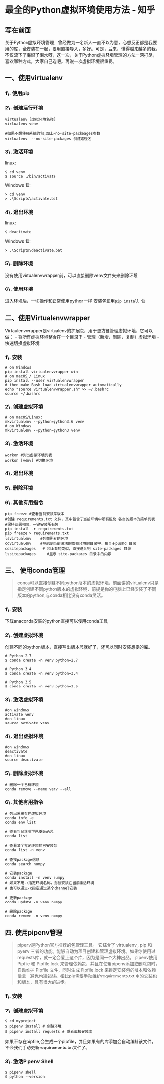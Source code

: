 # 最全的Python虚拟环境使用方法 - 知乎

## 写在前面

关于Python虚拟环境管理，曾经做为一名新人一直不以为意，心想反正都是我要用的库，全安装在一起，要用直接导入，多好。可是，后来，懂得越来越多的我，不仅流下了悔恨了泪水呀，这一次，关于Python虚拟环境管理的方法一网打尽，喜欢哪种方式，大家自己选吧。再说一次虚拟环境很重要。

## 一、使用virtualenv

### 1\\. 使用pip

### 2\\. 创建运行环境

```text
virtualenv [虚拟环境名称] 
virtualenv venv

#如果不想使用系统的包,加上–no-site-packeages参数
virtualenv  --no-site-packages 创建路径名
```

### 3\\. 激活环境

linux:

```text
$ cd venv
$ source ./bin/activate
```

Windows 10:

```text
> cd venv
> .\Scripts\activate.bat
```

### 4\\. 退出环境

linux:

`$ deactivate`

Windows 10:

`> .\Scripts\deactivate.bat`

### 5\\. 删除环境

没有使用virtualenvwrapper前，可以直接删除venv文件夹来删除环境

### 6\\. 使用环境

进入环境后，一切操作和正常使用python一样 安装包使用`pip install 包`

## 二、使用Virtualenvwrapper

Virtaulenvwrapper是virtualenv的扩展包，用于更方便管理虚拟环境，它可以做： - 将所有虚拟环境整合在一个目录下 - 管理（新增，删除，复制）虚拟环境 - 快速切换虚拟环境

### 1\\. 安装

```text
# on Windows
pip install virtualenvwrapper-win
# on macOS / Linux
pip install --user virtualenvwrapper
# then make Bash load virtualenvwrapper automatically
echo "source virtualenvwrapper.sh" >> ~/.bashrc
source ~/.bashrc
```

### 2\\. 创建虚拟环境

```text
# on macOS/Linux:
mkvirtualenv --python=python3.6 venv
# on Windows
mkvirtualenv --python=python3 venv
```

### 3\\. 激活环境

```text
workon #列出虚拟环境列表
workon [venv] #切换环境
```

### 4\\. 退出环境

### 5\\. 删除环境

### 6\\. 其他有用指令

```text
pip freeze #查看当前安装库版本
#创建 requirements.txt 文件，其中包含了当前环境中所有包及 各自的版本的简单列表
#保持部署相同，一键安装所有包
pip install -r requirements.txt
pip freeze > requirements.txt 
lsvirtualenv    #列举所有的环境
cdvirtualenv    #导航到当前激活的虚拟环境的目录中，相当于pushd 目录
cdsitepackages   # 和上面的类似，直接进入到 site-packages 目录
lssitepackages     #显示 site-packages 目录中的内容
```

## 三、 使用conda管理

> conda可以直接创建不同python版本的虚拟环境。前面讲的virtualenv只是指定创建不同python版本的虚拟环境，前提是你的电脑上已经安装了不同版本的python,与conda相比没有conda灵活。 &#x20;

### 1\\. 安装

下载anaconda安装的python直接可以使用conda工具

### 2\\. 创建虚拟环境

创建不同的python版本，直接写出版本号就好了，还可以同时安装想要的库。

```text
# Python 2.7  
$ conda create -n venv python=2.7  

# Python 3.4  
$ conda create -n venv python=3.4  

# Python 3.5  
$ conda create -n venv python=3.5
```

### 3\\. 激活虚拟环境

```text
#on windows
activate venv
#on linux
source activate venv
```

### 4\\. 退出虚拟环境

```text
#on windows
deactivate
#on linux
source deactivate
```

### 5\\. 删除虚拟环境

```text
# 删除一个已有环境
conda remove --name venv --all
```

### 6\\. 其他有用指令

```text
# 列出系统存在虚拟环境
conda info -e
conda env list

# 查看当前环境下已安装的包
conda list

# 查看某个指定环境的已安装包
conda list -n venv

# 查找package信息
conda search numpy

# 安装package
conda install -n venv numpy
# 如果不用-n指定环境名称，则被安装在当前激活环境
# 也可以通过-c指定通过某个channel安装

# 更新package
conda update -n venv numpy

# 删除package
conda remove -n venv numpy
```

## 四. 使用pipenv管理

> pipenv是Python官方推荐的包管理工具。 它综合了 virtualenv , pip 和 pyenv 三者的功能。能够自动为项目创建和管理虚拟环境。如果你使用过requests库，就一定会爱上这个库，因为是同一个大神出品。 pipenv使用 Pipfile 和 Pipfile.lock 来管理依赖包，并且在使用pipenv添加或删除包时，自动维护 Pipfile 文件，同时生成 Pipfile.lock 来锁定安装包的版本和依赖信息，避免构建错误。相比pip需要手动维护requirements.txt 中的安装包和版本，具有很大的进步。 &#x20;

### 1\\. 安装

### 2\\. 创建虚拟环境

```text
$ cd myproject
$ pipenv install # 创建环境
$ pipenv install requests # 或者直接安装库
```

如果不存在pipfile,会生成一个pipfile，并且如果有的库添加会自动编辑该文件，不会我们手动更新requirements.txt文件了。

### 3\\. 激活Pipenv Shell

```text
$ pipenv shell
$ python --version
```
